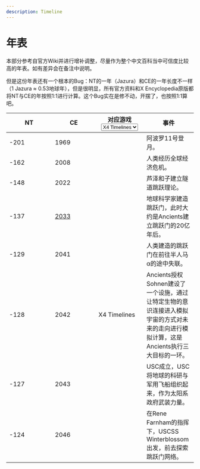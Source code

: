 ```yaml
---
description: Timeline
---
```


# 年表

本部分参考自官方Wiki并进行增补调整，尽量作为整个中文百科当中可信度比较高的年表。如有差异会在备注中说明。

但是这份年表还有一个根本的Bug：NT的一年（Jazura）和CE的一年长度不一样（1 Jazura ≈ 0.53地球年），但是很明显，所有官方资料和X Encyclopedia原版都将NT与CE的年按照1:1进行计算。这个Bug实在是修不动，开摆了，也按照1:1算吧。

<table><thead><tr><th width="107">NT</th><th width="101">CE</th><th width="113">对应游戏<select><option value="Digwy9TH8pqR" label="X4 Timelines" color="blue"></option></select></th><th>事件</th></tr></thead><tbody><tr><td>-201</td><td>1969</td><td></td><td>阿波罗11号登月。</td></tr><tr><td>-162</td><td>2008</td><td></td><td>人类经历全球经济危机。</td></tr><tr><td>-148</td><td>2022</td><td></td><td>芦泽和子建立隧道跳跃理论。</td></tr><tr><td>-137</td><td><a data-footnote-ref href="#user-content-fn-1">2033</a></td><td></td><td>地球科学家建造跳跃门，此时大约是Ancients建立跳跃门的20亿年后。</td></tr><tr><td>-129</td><td>2041</td><td></td><td>人类建造的跳跃门在前往半人马α的途中失联。</td></tr><tr><td>-128</td><td>2042</td><td><span data-option="Digwy9TH8pqR">X4 Timelines</span></td><td>Ancients授权Sohnen建设了一个设施，通过让特定生物的意识连接进入模拟宇宙的方式对未来的走向进行模拟计算，这是Ancients执行三大目标的一环。</td></tr><tr><td>-127</td><td>2043</td><td></td><td>USC成立，USC将地球的科研与军用飞船组织起来，作为太阳系政府武装力量。</td></tr><tr><td>-124</td><td>2046</td><td></td><td>在Rene Farnham的指挥下，USCSS Winterblossom出发，前去探索跳跃门网络。</td></tr></tbody></table>

[^1]: 此处与官方Wiki存在出入。官方Wiki指出跳跃门的建造时间为CE 2042年，但是X Encyclopedia则标记为CE 2033年。此处采信X Encyclopedia的说法，即人类在CE 2033年在火星轨道建立跳跃门并送往半人马α，但是在航行8年后（CE 2041年）与地球失联。此时这个跳跃门已经大概率进入海王星外区域甚至深入柯伊伯带，已经难以追上了。如果按照Wiki的说法，仅仅飞行了1年就失联的话，这时候应该都还没到土星轨道，没有理由不去现场调查。
